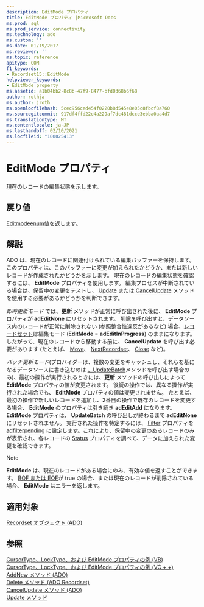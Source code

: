 ```yaml
---
description: EditMode プロパティ
title: EditMode プロパティ |Microsoft Docs
ms.prod: sql
ms.prod_service: connectivity
ms.technology: ado
ms.custom: ''
ms.date: 01/19/2017
ms.reviewer: ''
ms.topic: reference
apitype: COM
f1_keywords:
- Recordset15::EditMode
helpviewer_keywords:
- EditMode property
ms.assetid: a1b04bb2-8c8b-47f9-8477-bfd0368b6f68
author: rothja
ms.author: jroth
ms.openlocfilehash: 5cec956ced454f0220b8d545e8e05c8fbcf8a760
ms.sourcegitcommit: 917df4ffd22e4a229af7dc481dcce3ebba0aa4d7
ms.translationtype: MT
ms.contentlocale: ja-JP
ms.lasthandoff: 02/10/2021
ms.locfileid: "100025413"
---
```

# <a name="editmode-property"></a>EditMode プロパティ
現在のレコードの編集状態を示します。  
  
## <a name="return-value"></a>戻り値  
 [Editmodeenum](../../../ado/reference/ado-api/editmodeenum.md)値を返します。  
  
## <a name="remarks"></a>解説  
 ADO は、現在のレコードに関連付けられている編集バッファーを保持します。 このプロパティは、このバッファーに変更が加えられたかどうか、または新しいレコードが作成されたかどうかを示します。 現在のレコードの編集状態を確認するには、 **EditMode** プロパティを使用します。 編集プロセスが中断されている場合は、保留中の変更をテストし、 [Update](../../../ado/reference/ado-api/update-method.md) または [CancelUpdate](../../../ado/reference/ado-api/cancelupdate-method-ado.md) メソッドを使用する必要があるかどうかを判断できます。  
  
 *即時更新モード* では、**更新** メソッドが正常に呼び出された後に、 **EditMode** プロパティが **adEditNone** にリセットされます。 [削除](../../../ado/reference/ado-api/delete-method-ado-recordset.md)を呼び出すと、データソース内のレコードが正常に削除されない (参照整合性違反があるなど) 場合、[レコードセット](../../../ado/reference/ado-api/recordset-object-ado.md)は編集モード (**EditMode**  =  **adEditInProgress**) のままになります。 したがって、現在のレコードから移動する前に、 **CancelUpdate** を呼び出す必要があります (たとえば、 [Move](../../../ado/reference/ado-api/move-method-ado.md)、 [NextRecordset](../../../ado/reference/ado-api/nextrecordset-method-ado.md)、 [Close](../../../ado/reference/ado-api/close-method-ado.md) など)。  
  
 *バッチ更新モード*(プロバイダーは、複数の変更をキャッシュし、それらを基になるデータソースに書き込むのは [、UpdateBatch](../../../ado/reference/ado-api/updatebatch-method.md)メソッドを呼び出す場合のみ)、最初の操作が実行されるときには、**更新** メソッドの呼び出しによって **EditMode** プロパティの値が変更されます。 後続の操作では、異なる操作が実行された場合でも、 **EditMode** プロパティの値は変更されません。 たとえば、最初の操作で新しいレコードを追加し、2番目の操作で既存のレコードを変更する場合、 **EditMode** のプロパティは引き続き **adEditAdd** になります。 **EditMode** プロパティは、 **UpdateBatch** の呼び出しが終わるまで **adEditNone** にリセットされません。 実行された操作を特定するには、 [Filter](../../../ado/reference/ado-api/filter-property.md) プロパティを [adfilterpending](../../../ado/reference/ado-api/filtergroupenum.md) に設定します。これにより、保留中の変更のあるレコードのみが表示され、各レコードの [Status](../../../ado/reference/ado-api/status-property-ado-recordset.md) プロパティを調べて、データに加えられた変更を確認できます。  
  
> [!NOTE]
>  **EditMode** は、現在のレコードがある場合にのみ、有効な値を返すことができます。 [BOF または EOF](../../../ado/reference/ado-api/bof-eof-properties-ado.md)が true の場合、または現在のレコードが削除されている場合、 **EditMode** はエラーを返します。  
  
## <a name="applies-to"></a>適用対象  
 [Recordset オブジェクト (ADO)](../../../ado/reference/ado-api/recordset-object-ado.md)  
  
## <a name="see-also"></a>参照  
 [CursorType、LockType、および EditMode プロパティの例 (VB)](../../../ado/reference/ado-api/cursortype-locktype-and-editmode-properties-example-vb.md)   
 [CursorType、LockType、および EditMode プロパティの例 (VC + +)](../../../ado/reference/ado-api/cursortype-locktype-and-editmode-properties-example-vc.md)   
 [AddNew メソッド (ADO)](../../../ado/reference/ado-api/addnew-method-ado.md)   
 [Delete メソッド (ADO Recordset)](../../../ado/reference/ado-api/delete-method-ado-recordset.md)   
 [CancelUpdate メソッド (ADO)](../../../ado/reference/ado-api/cancelupdate-method-ado.md)   
 [Update メソッド](../../../ado/reference/ado-api/update-method.md)
